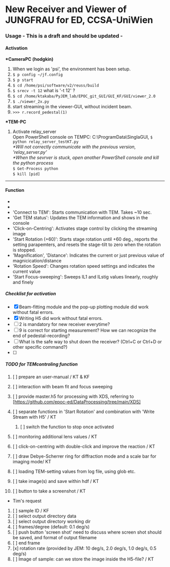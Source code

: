 # New Receiver and Viewer of JUNGFRAU for ED, CCSA-UniWien
### Usage - This is a draft and should be updated -

#### Activation
**\*CameraPC (hodgkin)**
1. When we login as 'psi', the environment has been setup.
1.  ```$ p config ~/jf.config```
1.  ```$ p start```
1.  ```$ cd /home/psi/software/v2/reuss/build```
1.  ```$ srecv -t 12```
    what is '-t 12' ?
1.  ```$ cd /home/ktakaba/PyJEM_lab/EPOC_git_GUI/GUI_KF/GUI/viewer_2.0```
1.  ```$ ./viewer_2x.py```
1.  start streaming in the viewer-GUI, without incident beam.
1.  ```>>> r.record_pedestal(1)```

**\*TEM-PC**
1. Activate relay_server  
Open PowerShell console on TEMPC: C:\ProgramData\SinglaGUI,
```$ python relay_server_testKT.py```  
*\*Will not correctly communicate with the previous version, 'relay_server.py'*  
*\*When the sevrver is stuck, open another PowerShell console and kill the python process*  
```$ Get-Process python```  
```$ kill [pid]```  

***
#### Function
 -
 -
 - 'Connect to TEM': Starts communication with TEM. Takes ~10 sec.
 - 'Get TEM status': Updates the TEM information and shows in the console
 - 'Click-on-Centring': Activates stage control by clicking the streaming image
 - 'Start Rotation (+60)': Starts stage rotation until +60 deg., reports the setting parapemters, and resets the stage-tilt to zero when the rotation is stopped.
 - 'Magnification', 'Distance': Indicates the current or just previous value of magnicication/distance
 - 'Rotation Speed': Changes rotation speed settings and indicates the current value
 - 'Start Focus-sweeping': Sweeps IL1 and ILstig values linearly, roughly and finely


##### Checklist for activation
- [x] Beam-fitting module and the pop-up plotting module did work without fatal errors.
- [x] Writing H5 did work without fatal errors.
- [ ] 2 is mandatory for new receiver everytime?
- [ ] 9 is correct for starting measurement? How we can recognize the end of pedestal-recording?
- [ ] What is the safe way to shut down the receiver? (Ctrl+C or Ctrl+D or other specific command?)
- [ ] 

##### TODO for TEMcontroling function
1. [ ] prepare an user-manual / KT & KF
1. [ ] interaction with beam fit and focus sweeping
1. [ ] provide master.h5 for processing with XDS, referring to [https://github.com/epoc-ed/DataProcessing/tree/main/XDS]
1. [ ] separate functions in 'Start Rotation' and combination with 'Write Stream with H5' / KT
    1. [ ] switch the function to stop once activated
1. [ ] monitoring additional lens values / KT
1. [ ] click-on-centring with double-click and improve the reaction / KT

1. [ ] draw Debye-Scherrer ring for diffraction mode and a scale bar for imaging mode/ KT
1. [ ] loading TEM-setting values from log file, using glob etc.
1. [ ] take image(s) and save within hdf / KT
1. [ ] button to take a screenshot / KT

- Tim's request
1. [ ] sample ID / KF
1. [ ] select output directory data
1. [ ] select output directory working dir
1. [ ] frames/degree (default: 0.1 deg/s)
1. [ ] push button 'screen shot' need to discuss where screen shot should be saved, and format of output filename
1. [ ] end frame
1. [x] rotation rate (provided by JEM: 10 deg/s, 2.0 deg/s, 1.0 deg/s, 0.5 deg/s)
1. [ ] Image of sample: can we store the image inside the H5-file? / KT


